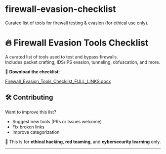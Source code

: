 # firewall-evasion-checklist
 Curated list of tools for firewall testing &amp; evasion (for ethical use only).
# 🔥 Firewall Evasion Tools Checklist

A curated list of tools used to test and bypass firewalls.  
Includes packet crafting, IDS/IPS evasion, tunneling, obfuscation, and more.

📄 **Download the checklist**:  

 [Firewall_Evasion_Tools_Checklist_FULL_LINKS.docx](./Firewall_Evasion_Tools_Checklist_FULL_LINKS.docx)
 
## 🛠️ Contributing

Want to improve this list?

- Suggest new tools (PRs or Issues welcome)
- Fix broken links
- Improve categorization

📌 This is for **ethical hacking**, **red teaming**, and **cybersecurity learning** only.

---
